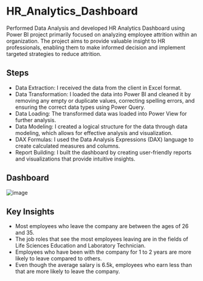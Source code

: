 # HR_Analytics_Dashboard
Performed Data Analysis and developed HR Analytics Dashboard using Power BI project primarily focused on analyzing employee attrition within an organization. The project aims to provide valuable insight to HR professionals, enabling them to make informed decision and implement targeted strategies to reduce attrition.
## Steps
* Data Extraction: I received the data from the client in Excel format.
* Data Transformation: I loaded the data into Power BI and cleaned it by removing any empty or duplicate values, correcting spelling errors, and ensuring the correct data types using Power Query.
* Data Loading: The transformed data was loaded into Power View for further analysis.
* Data Modeling: I created a logical structure for the data through data modeling, which allows for effective analysis and visualization.
* DAX Formulas: I used the Data Analysis Expressions (DAX) language to create calculated measures and columns.
* Report Building: I built the dashboard by creating user-friendly reports and visualizations that provide intuitive insights.
## Dashboard
![image](https://github.com/anilsable2298/HR_Analytics_Dashboard/assets/146058365/a8378334-c946-4ef4-a6ad-bd89490c4c6b)
## Key Insights
* Most employees who leave the company are between the ages of 26 and 35.
* The job roles that see the most employees leaving are in the fields of Life Sciences Education and Laboratory Technician.
* Employees who have been with the company for 1 to 2 years are more likely to leave compared to others.
* Even though the average salary is 6.5k, employees who earn less than that are more likely to leave the company.

